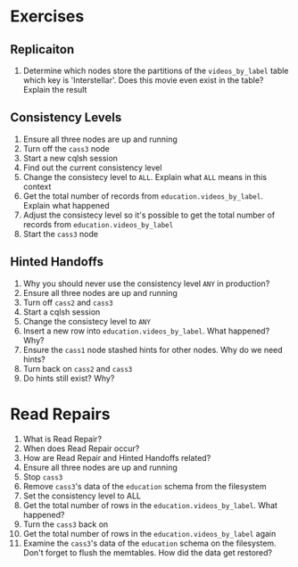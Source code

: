 # Exercises

## Replicaiton

1. Determine which nodes store the partitions of the `videos_by_label` table which key is 'Interstellar'. Does this movie even exist in the table? Explain the result

## Consistency Levels

1. Ensure all three nodes are up and running
1. Turn off the `cass3` node
1. Start a new cqlsh session
1. Find out the current consistency level
1. Change the consistecy level to `ALL`. Explain what `ALL` means in this context
1. Get the total number of records from `education.videos_by_label`. Explain what happened
1. Adjust the consistecy level so it's possible to get the total number of records from `education.videos_by_label`
1. Start the `cass3` node

## Hinted Handoffs

1. Why you should never use the consistency level `ANY` in production?
1. Ensure all three nodes are up and running
1. Turn off `cass2` and `cass3`
1. Start a cqlsh session
1. Change the consistecy level to `ANY`
1. Insert a new row into `education.videos_by_label`. What happened? Why?
1. Ensure the `cass1` node stashed hints for other nodes. Why do we need hints?
1. Turn back on `cass2` and `cass3`
1. Do hints still exist? Why?

# Read Repairs

1. What is Read Repair?
1. When does Read Repair occur?
1. How are Read Repair and Hinted Handoffs related?
1. Ensure all three nodes are up and running
1. Stop `cass3`
1. Remove `cass3`'s data of the `education` schema from the filesystem
1. Set the consistency level to ALL
1. Get the total number of rows in the `education.videos_by_label`. What happened?
1. Turn the `cass3` back on
1. Get the total number of rows in the `education.videos_by_label` again
1. Examine the `cass3`'s data of the `education` schema on the filesystem. Don't forget to flush the memtables. How did the data get restored?
